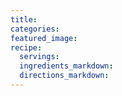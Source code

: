 ```yaml
---
title:
categories:
featured_image:
recipe:
  servings:
  ingredients_markdown:
  directions_markdown:
---
```

